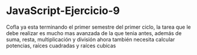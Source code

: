 # JavaScript-Ejercicio-9
Cofla ya esta terminando el primer semestre del primer ciclo, la tarea que le debe realizar es mucho mas avanzada de la que tenia antes, además de suma, resta, multiplicación y división ahora también necesita calcular potencias, raíces cuadradas y raíces cubicas    

